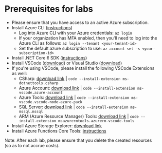# Prerequisites for labs

* Please ensure that you have access to an active Azure subscription.
* Install Azure CLI ([instructions](https://docs.microsoft.com/en-us/cli/azure/install-azure-cli?view=azure-cli-latest))
  * Log into Azure CLI with your Azure credentials: `az login`
  * If your organization has MFA enabled, then you'll need to log into the Azure CLI as follows: `az login --tenant <your-tenant-id>`
  * Set the default azure subscription to use: `az account set -s <your-subscription-id>`
* Install .NET Core 6 SDK ([instructions](https://dotnet.microsoft.com/download/dotnet/6.0))
* Install VSCode ([download](https://code.visualstudio.com/)) or Visual Studio ([download](https://visualstudio.microsoft.com/))
* If you're using VSCode, please install the following VSCode Extensions as well:
  * CSharp: [download link](https://marketplace.visualstudio.com/items?itemName=ms-dotnettools.csharp) | `code --install-extension ms-dotnettools.csharp`
  * Azure Account: [download link](https://marketplace.visualstudio.com/items?itemName=ms-vscode.azure-account) | `code --install-extension ms-vscode.azure-account`
  * Azure Tools: [download link](https://marketplace.visualstudio.com/items?itemName=ms-vscode.vscode-node-azure-pack) | `code --install-extension ms-vscode.vscode-node-azure-pack`
  * SQL Server: [download link](https://marketplace.visualstudio.com/items?itemName=ms-mssql.mssql) | `code --install-extension ms-mssql.mssql`
  * ARM (Azure Resource Manager) Tools: [download link](https://marketplace.visualstudio.com/items?itemName=msazurermtools.azurerm-vscode-tools) | `code --install-extension msazurermtools.azurerm-vscode-tools`
* Install Azure Storage Explorer: [download link](https://azure.microsoft.com/en-in/features/storage-explorer/)
* Install Azure Functions Core Tools: [instructions](https://docs.microsoft.com/en-us/azure/azure-functions/functions-run-local?tabs=linux%2Ccsharp%2Cbash#v2)

Note: After each lab, please ensure that you delete the created resources (so as to not accrue costs).
